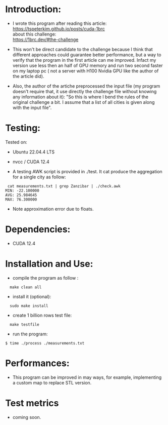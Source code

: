 Introduction:
=============

* I wrote this program after reading this article:
https://tspeterkim.github.io/posts/cuda-1brc <BR>
about this challenge:<BR> 
https://1brc.dev/#the-challenge <BR>

* This won't be direct candidate to the challenge because I think that different approaches could guarantee better performance, but a way to verify that the program in the first article can me improved. Infact my version use less then an half of GPU memory and run two second faster on my laptop pc ( not a server with H100 Nvidia GPU like the author of the article did).

* Also, the author of the artiche preprocessed the input file (my program doesn't require that, it use directly the challenge file without knowing any information about it): 
"So this is where I bend the rules of the original challenge a bit. I assume that a list of all cities is given along with the input file". 

Testing:
=========

Tested on:
* Ubuntu 22.04.4 LTS
* nvcc / CUDA 12.4

* A testing AWK script is provided in  ./test. It cat produce the aggregation for a single city as follow:
```shell
 cat measurements.txt | grep Zanzibar | ./check.awk 
MIN: -22.100000
AVG: 25.984645
MAX: 76.300000
```
* Note approximation error due to floats.

Dependencies:
=============

* CUDA 12.4

Installation and Use:
=====================

- compile the program as follow :
```shell
  make clean all
```
- install it (optional):
```shell
  sudo make install
```
- create 1 billion rows test file:
```shell
  make testfile
```
- run the program:
```shell
$ time ./process ./measurements.txt
```

Performances:
=============

- This program can be improved in may ways, for example, implementing a custom map to replace STL version.

Test metrics
============

* coming soon.

